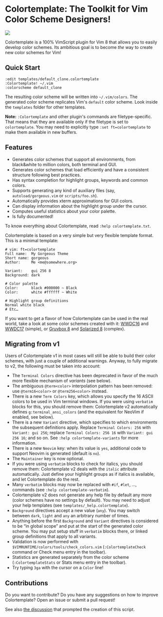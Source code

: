 # Colortemplate: The Toolkit for Vim Color Scheme Designers!

![](https://raw.github.com/lifepillar/Resources/master/colortemplate/colortemplate-v2.png)

Colortemplate is a 100% VimScript plugin for Vim 8 that allows you to easily
develop color schemes. Its ambitious goal is to become *the* way to create new
color schemes for Vim!

## Quick Start

```vim
:edit templates/default_clone.colortemplate
:Colortemplate! ~/.vim
:colorscheme default_clone
```

The resulting color scheme will be written into `~/.vim/colors`.
The generated color scheme replicates Vim's `default` color scheme. Look inside
the `templates` folder for other templates.

**Note:** `:Colortemplate` and other plugin's commands are filetype-specific. That
means that they are available only if the filetype is set to `colortemplate`.
You may need to explicitly type `:set ft=colortemplate` to make them available
in new buffers.


## Features

- Generates color schemes that support all environments, from black&white to
  million colors, both terminal and GUI.
- Generates color schemes that load efficiently and have a consistent structure
  following best practices.
- Has syntax completion for highlight groups, keywords and common colors.
- Supports generating any kind of auxiliary files (say,
  `autoload/gorgeous.vim` or `scripts/foo.sh`).
- Automatically provides xterm approximations for GUI colors.
- Can display information about the highlight group under the cursor.
- Computes useful statistics about your color palette.
- Is fully documented!

To know everything about Colortemplate, read `:help colortemplate.txt`.

Colortemplate is based on a very simple but very flexible template format.
This is a minimal template:

```
# vim: ft=colortemplate
Full name:  My Gorgeous Theme
Short name: gorgeous
Author:     Me <me@somewhere.org>

Variant:    gui 256 8
Background: dark

# Color palette
Color:      black #000000 ~ Black
Color:      white #ffffff ~ White

# Highlight group definitions
Normal white black
# Etc…
```

If you want to get a flavor of how Colortemplate can be used in the real world,
take a look at some color schemes created with it:
[WWDC16](https://github.com/lifepillar/vim-wwdc16-theme) and
[WWDC17](https://github.com/lifepillar/vim-wwdc17-theme) (simple), or
[Gruvbox 8](https://github.com/lifepillar/vim-gruvbox8) and
[Solarized 8](https://github.com/lifepillar/vim-solarized8) (complex).


## Migrating from v1

Users of Colortemplate v1 in most cases will still be able to build their color
schemes, with just a couple of additional warnings. Anyway, to fully migrate to
v2, the following must be taken into account:

- The `Terminal Colors` directive has been deprecated in favor of the much more
  flexible mechanism of *variants* (see below).
- The ambiguous `@term<color>` interpolation pattern has been removed: use
  `@term16<color>` or `@term256<color>` instead.
- There is a new `Term Colors` key, which allows you specify the 16 ASCII colors
  to be used in Vim terminal windows. If you were using `verbatim` blocks for
  this, you should remove them: Colortemplate v2 automatically defines
  `g:terminal_ansi_colors` (and the equivalent for NeoVim if enabled, see
  below).
- There is a new `Variant` directive, which specifies to which environments the
  subsequent definitions apply. Replace `Terminal Colors: 256` with `Variant:
  gui 256`; replace `Terminal Colors: 256 16` with `Variant: gui 256 16`; and so
  on. See `:help colortemplate-variants` for more information.
- There is a new `Neovim` key: when its value is `yes`, additional code to
  support Neovim is generated (default is `no`).
- The `Maintainer` key is now optional.
- If you were using `verbatim` blocks to check for italics, you should remove
  them: Colortemplate v2 deals with the `italic` attribute automatically. Just
  define your highlight groups as if italics is available, and let Colortemplate
  do the rest.
- Many `verbatim` blocks may now be replaced with `#if`, `#let`, …, commands
  (see `:help colortemplate-verbatim`).
- Colortemplate v2 does not generate any help file by default any more (color
  schemes have no settings by default). You may need to adjust your help
  templates (see `templates/_help.colortemplate`).
- `Background` directives accept a new value (`any`). You may switch between
  `dark`, `light` and `any` an arbitrary number of times.
- Anything before the first `Background` and `Variant` directives is considered
  to be “in global scope” and put at the start of the generated color scheme.
  You may put setup stuff in `verbatim` blocks there, or linked group
  definitions that apply to all variants.
- Validation is now performed with `$VIMRUNTIME/colors/tools/check_colors.vim`
  (`:ColortemplateCheck` command or Check menu entry in the toolbar).
- Statistics are generated separately from the color scheme
  (`:ColortemplateStats` or Stats menu entry in the toolbar).
- Try typing `3ga` with the cursor on a `Color` line!

## Contributions

Do you want to contribute? Do you have any suggestions on how to improve
Colortemplate? Open an issue or submit a pull request!

See also [the discussion](https://github.com/vim/vim/issues/1665) that prompted
the creation of this script.

